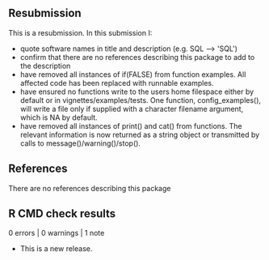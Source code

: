 ## Resubmission

This is a resubmission. In this submission I:

* quote software names in title and description (e.g. SQL --> 'SQL')
* confirm that there are no references describing this package to add to the 
  description
* have removed all instances of if(FALSE) from function examples. All affected
  code has been replaced with runnable examples.
* have ensured no functions write to the users home filespace either by default
  or in vignettes/examples/tests. One function, config_examples(), will write a
  file only if supplied with a character filename argument, which is NA by 
  default.
* have removed all instances of print() and cat() from functions. The relevant
  information is now returned as a string object or transmitted by calls to
  message()/warning()/stop().

## References

There are no references describing this package

## R CMD check results

0 errors | 0 warnings | 1 note

* This is a new release.
